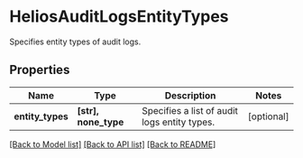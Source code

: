 # HeliosAuditLogsEntityTypes

Specifies entity types of audit logs.

## Properties
Name | Type | Description | Notes
------------ | ------------- | ------------- | -------------
**entity_types** | **[str], none_type** | Specifies a list of audit logs entity types. | [optional] 

[[Back to Model list]](../README.md#documentation-for-models) [[Back to API list]](../README.md#documentation-for-api-endpoints) [[Back to README]](../README.md)


